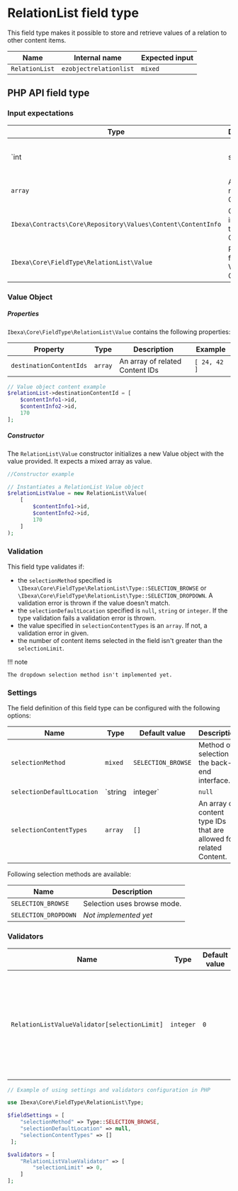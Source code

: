 # RelationList field type

This field type makes it possible to store and retrieve values of a relation to other content items.

| Name           | Internal name          | Expected input |
|----------------|------------------------|----------------|
| `RelationList` | `ezobjectrelationlist` | `mixed`        |

## PHP API field type 

### Input expectations

|Type|Description|Example|
|------|------|------|
|`int|string`|ID of the related content item|`42`|
|`array`|An array of related Content IDs|`[ 24, 42 ]`|
|`Ibexa\Contracts\Core\Repository\Values\Content\ContentInfo`|ContentInfo instance of the related Content|n/a|
|`Ibexa\Core\FieldType\RelationList\Value`|RelationList field type Value Object|See below.|

### Value Object

##### Properties

`Ibexa\Core\FieldType\RelationList\Value` contains the following properties:

|Property|Type|Description|Example|
|------|------|------|------|
|`destinationContentIds`|`array`|An array of related Content IDs|`[ 24, 42 ]`|

``` php
// Value object content example
$relationList->destinationContentId = [
    $contentInfo1->id,
    $contentInfo2->id,
    170
];
```

##### Constructor

The `RelationList\Value` constructor initializes a new Value object with the value provided. It expects a mixed array as value.

``` php
//Constructor example

// Instantiates a RelationList Value object
$relationListValue = new RelationList\Value(
    [
        $contentInfo1->id,
        $contentInfo2->id,
        170
    ]
);
```

### Validation

This field type validates if:

- the `selectionMethod` specified is `\Ibexa\Core\FieldType\RelationList\Type::SELECTION_BROWSE` or `\Ibexa\Core\FieldType\RelationList\Type::SELECTION_DROPDOWN`. A validation error is thrown if the value doesn't match.
- the `selectionDefaultLocation` specified is `null`, `string` or `integer`. If the type validation fails a validation error is thrown.
- the value specified in `selectionContentTypes` is an `array`. If not, a validation error in given.
- the number of content items selected in the field isn't greater than the `selectionLimit`.

!!! note

    The dropdown selection method isn't implemented yet.

### Settings

The field definition of this field type can be configured with the following options:

|Name|Type|Default value|Description|
|------|------|------|------|
|`selectionMethod`|`mixed`|`SELECTION_BROWSE`|Method of selection in the back-end interface.|
|`selectionDefaultLocation`|`string|integer`|`null`|ID of the default Location for the selection when using the back-end interface.|
|`selectionContentTypes`|`array`|`[]`|An array of content type IDs that are allowed for related Content.|

Following selection methods are available:

| Name| Description|
|-----|------------|
| `SELECTION_BROWSE` | Selection uses browse mode.|
| `SELECTION_DROPDOWN` | *Not implemented yet* |

### Validators

|Name|Type|Default value|Description|
|------|------|------|------|
|`RelationListValueValidator[selectionLimit]`|`integer`|`0`|The number of content items that can be selected in the field. When set to 0, any number can be selected.|

``` php
// Example of using settings and validators configuration in PHP

use Ibexa\Core\FieldType\RelationList\Type;

$fieldSettings = [
    "selectionMethod" => Type::SELECTION_BROWSE,
    "selectionDefaultLocation" => null,
    "selectionContentTypes" => []
 ];

$validators = [
    "RelationListValueValidator" => [
        "selectionLimit" => 0,
    ]
];
```
